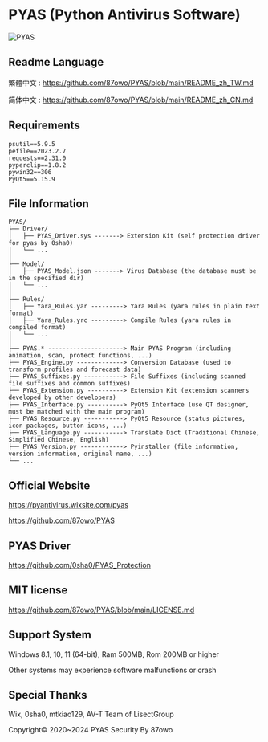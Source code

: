 # PYAS (Python Antivirus Software)

![PYAS](https://github.com/user-attachments/assets/39c273b9-c467-480a-a8b3-31714a6df3ef)

## Readme Language

繁體中文 : https://github.com/87owo/PYAS/blob/main/README_zh_TW.md

简体中文 : https://github.com/87owo/PYAS/blob/main/README_zh_CN.md

## Requirements

```
psutil==5.9.5
pefile==2023.2.7
requests==2.31.0
pyperclip==1.8.2
pywin32==306
PyQt5==5.15.9
```

## File Information

```
PYAS/
├── Driver/
│   ├── PYAS_Driver.sys -------> Extension Kit (self protection driver for pyas by 0sha0)
│   └── ...
│
├── Model/
│   ├── PYAS_Model.json -------> Virus Database (the database must be in the specified dir)
│   └── ...
│
├── Rules/
│   ├── Yara_Rules.yar ---------> Yara Rules (yara rules in plain text format)
│   ├── Yara_Rules.yrc ---------> Compile Rules (yara rules in compiled format)
│   └── ...
│
├── PYAS.* ---------------------> Main PYAS Program (including animation, scan, protect functions, ...)
├── PYAS_Engine.py -------------> Conversion Database (used to transform profiles and forecast data)
├── PYAS_Suffixes.py -----------> File Suffixes (including scanned file suffixes and common suffixes)
├── PYAS_Extension.py ----------> Extension Kit (extension scanners developed by other developers)
├── PYAS_Interface.py ----------> PyQt5 Interface (use QT designer, must be matched with the main program)
├── PYAS_Resource.py -----------> PyQt5 Resource (status pictures, icon packages, button icons, ...)
├── PYAS_Language.py -----------> Translate Dict (Traditional Chinese, Simplified Chinese, English)
├── PYAS_Version.py ------------> Pyinstaller (file information, version information, original name, ...)
└── ...
```

## Official Website

https://pyantivirus.wixsite.com/pyas

https://github.com/87owo/PYAS

## PYAS Driver

https://github.com/0sha0/PYAS_Protection

## MIT license

https://github.com/87owo/PYAS/blob/main/LICENSE.md

## Support System

Windows 8.1, 10, 11 (64-bit), Ram 500MB, Rom 200MB or higher

Other systems may experience software malfunctions or crash

## Special Thanks

Wix, 0sha0, mtkiao129, AV-T Team of LisectGroup

Copyright© 2020~2024 PYAS Security By 87owo
